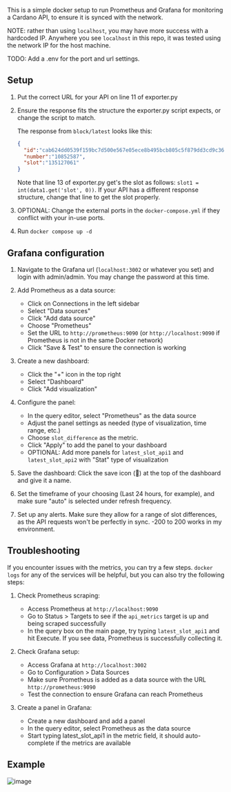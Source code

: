This is a simple docker setup to run Prometheus and Grafana for monitoring a Cardano API, to ensure it is synced with the network. 

NOTE: rather than using `localhost`, you may have more success with a hardcoded IP. Anywhere you see `localhost` in this repo, it was tested using the network IP for the host machine. 

TODO: Add a .env for the port and url settings. 

## Setup

1. Put the correct URL for your API on line 11 of exporter.py
   
3. Ensure the response fits the structure the exporter.py script expects, or change the script to match. 

      The response from `block/latest` looks like this: 
      ```json
      {
        "id":"cab624dd0539f159bc7d500e567e05ece8b495bcb805c5f879dd3cd9c3638e29",
        "number":"10852587",
        "slot":"135127061"
      }
      ```
      
      Note that line 13 of exporter.py get's the slot as follows: `slot1 = int(data1.get('slot', 0))`. If your API has a different response structure, change that line to get the slot properly. 

3. OPTIONAL: Change the external ports in the `docker-compose.yml` if they conflict with your in-use ports.
   
5. Run `docker compose up -d`

## Grafana configuration

1. Navigate to the Grafana url (`localhost:3002` or whatever you set) and login with admin/admin. You may change the password at this time.
   
2. Add Prometheus as a data source:
   
    - Click on Connections in the left sidebar
    - Select "Data sources"
    - Click "Add data source"
    - Choose "Prometheus"
    - Set the URL to `http://prometheus:9090` (or `http://localhost:9090` if Prometheus is not in the same Docker network)
    - Click "Save & Test" to ensure the connection is working
  
5. Create a new dashboard:
   
    - Click the "+" icon in the top right
    - Select "Dashboard"
    - Click "Add visualization"

7. Configure the panel:
   
    - In the query editor, select "Prometheus" as the data source
    - Adjust the panel settings as needed (type of visualization, time range, etc.)
    - Choose `slot_difference` as the metric. 
    - Click "Apply" to add the panel to your dashboard
    - OPTIONAL: Add more panels for `latest_slot_api1` and `latest_slot_api2` with "Stat" type of visualization
       
8. Save the dashboard: Click the save icon (💾) at the top of the dashboard and give it a name.
   
9. Set the timeframe of your choosing (Last 24 hours, for example), and make sure "auto" is selected under refresh frequency.
    
11. Set up any alerts. Make sure they allow for a range of slot differences, as the API requests won't be perfectly in sync. -200 to 200 works in my environment. 

## Troubleshooting

If you encounter issues with the metrics, you can try a few steps. `docker logs` for any of the services will be helpful, but you can also try the following steps:

1. Check Prometheus scraping:
   
    - Access Prometheus at `http://localhost:9090`
    - Go to Status > Targets to see if the `api_metrics` target is up and being scraped successfully
    - In the query box on the main page, try typing `latest_slot_api1` and hit Execute. If you see data, Prometheus is successfully collecting it.
      
3. Check Grafana setup:
   
    - Access Grafana at `http://localhost:3002`
    - Go to Configuration > Data Sources
    - Make sure Prometheus is added as a data source with the URL `http://prometheus:9090`
    - Test the connection to ensure Grafana can reach Prometheus
      
5. Create a panel in Grafana:
   
    - Create a new dashboard and add a panel
    - In the query editor, select Prometheus as the data source
    - Start typing latest_slot_api1 in the metric field, it should auto-complete if the metrics are available
  
## Example

![image](https://github.com/user-attachments/assets/b2f9a6d7-e582-4576-8859-7a84a95948fd)

